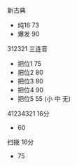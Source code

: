 新古典 
- 纯16 73
- 爆发 90

312321 三连音
- 把位1 75
- 把位2 80
- 把位3 80
- 把位4 90
- 把位5 55 (小 中 无)

41234321 16分
- 60

扫拨 16分
- 75